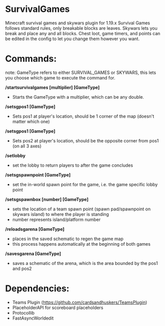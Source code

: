 # SurvivalGames
Minecraft survival games and skywars plugin for 1.19.x
Survival Games follows standard rules, only breakable blocks are leaves.
Skywars lets you break and place any and all blocks.
Chest loot, game timers, and points can be edited in the config to let you change them however you want.

# Commands:
note: GameType refers to either SURVIVAL_GAMES or SKYWARS, this lets you choose which game to execute the command for.

**/startsurvivalgames [multiplier] [GameType]** 
- Starts the GameType with a multiplier, which can be any double.

**/setsgpos1 [GameType]**
- Sets pos1 at player's location, should be 1 corner of the map (doesn't matter which one)

**/setsgpos1 [GameType]**
- Sets pos2 at player's location, should be the opposite corner from pos1 (on all 3 axes)

**/setlobby**
- set the lobby to return players to after the game concludes

**/setsgspawnpoint [GameType]**
- set the in-world spawn point for the game, i.e. the game specific lobby point

**/setsgspawnbox [number] [GameType]**
- sets the location of a team spawn point (spawn pad/spawnpoint on skywars island) to where the player is standing
- number represents island/platform number

**/reloadsgarena [GameType]**
- places in the saved schematic to regen the game map
- this process happens automatically at the beginning of both games

**/savesgarena [GameType]**
- saves a schematic of the arena, which is the area bounded by the pos1 and pos2

# Dependencies:
- Teams Plugin (https://github.com/cardsandhuskers/TeamsPlugin)
- PlaceholderAPI for scoreboard placeholders
- Protocollib
- FastAsyncWorldedit
